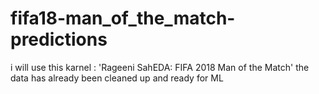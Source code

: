 # fifa18-man_of_the_match-predictions
i will use this  karnel  : 'Rageeni SahEDA: FIFA 2018 Man of the Match'
the data has already been cleaned up and ready for ML
